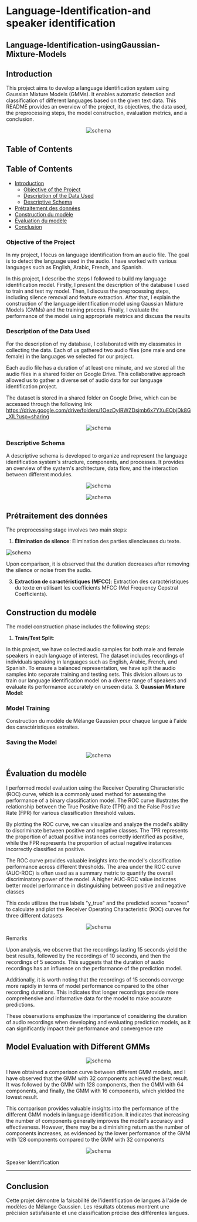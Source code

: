 # Language-Identification-and speaker identification
## Language-Identification-usingGaussian-Mixture-Models
## Introduction
This project aims to develop a language identification system using Gaussian Mixture Models (GMMs). It enables automatic detection and classification of different languages based on the given text data. This README provides an overview of the project, its objectives, the data used, the preprocessing steps, the model construction, evaluation metrics, and a conclusion.

<p align="center">
  <img src="https://github.com/kaoutar-lakdim/Language-Identification-usingGaussian-Mixture-Models/assets/74473164/8ef52fea-7ad0-45ba-8edb-aaf514dd2865" alt="schema">
</p>

## Table of Contents
## Table of Contents
- [Introduction](#introduction)
  - [Objective of the Project](#objective-of-the-project)
  - [Description of the Data Used](#description-of-the-data-used)
  - [Descriptive Schema](#descriptive-schema)
- [Prétraitement des données](#prétraitement-des-données)
- [Construction du modèle](#construction-du-modèle)
- [Évaluation du modèle](#évaluation-du-modèle)
- [Conclusion](#conclusion)


### Objective of the Project

In my project, I focus on language identification from an audio file. The goal is to detect the language used in the audio. I have worked with various languages such as English, Arabic, French, and Spanish.

In this project, I describe the steps I followed to build my language identification model. Firstly, I present the description of the database I used to train and test my model. Then, I discuss the preprocessing steps, including silence removal and feature extraction. After that, I explain the construction of the language identification model using Gaussian Mixture Models (GMMs) and the training process. Finally, I evaluate the performance of the model using appropriate metrics and discuss the results


### Description of the Data Used
For the description of my database, I collaborated with my classmates in collecting the data. Each of us gathered two audio files (one male and one female) in the languages we selected for our project.

Each audio file has a duration of at least one minute, and we stored all the audio files in a shared folder on Google Drive. This collaborative approach allowed us to gather a diverse set of audio data for our language identification project.

The dataset is stored in a shared folder on Google Drive, which can be accessed through the following link https://drive.google.com/drive/folders/1OezDyIRWZDsjmb6x7YXuEObjDk8G_XlL?usp=sharing
<p align="center">
  <img src="https://github.com/kaoutar-lakdim/Language-Identification-usingGaussian-Mixture-Models/assets/74473164/03b17762-82ba-4908-9102-31d128c5230f" alt="schema">
</p>

### Descriptive Schema
A descriptive schema is developed to organize and represent the language identification system's structure, components, and processes. It provides an overview of the system's architecture, data flow, and the interaction between different modules.
<p align="center">
  <img src="https://github.com/kaoutar-lakdim/Language-Identification-usingGaussian-Mixture-Models/assets/74473164/54ca9914-f5b7-4fd9-9e52-55a9563b317c"
 alt="schema">
</p>


<p align="center">
  <img src="https://github.com/kaoutar-lakdim/Language-Identification-usingGaussian-Mixture-Models/assets/74473164/5cf22015-e01f-4034-98b9-46bf739b3139"
 alt="schema">
</p>

## Prétraitement des données
The preprocessing stage involves two main steps:
1. **Élimination de silence**: Elimination des parties silencieuses du texte.
   <p align="center">
  <img src="https://github.com/kaoutar-lakdim/Language-Identification-usingGaussian-Mixture-Models/assets/74473164/60131c27-ae89-4009-b86b-11bdc93ee168"
 alt="schema">
</p>

Upon comparison, it is observed that the duration decreases after removing the silence or noise from the audio.

3. **Extraction de caractéristiques (MFCC)**: Extraction des caractéristiques du texte en utilisant les coefficients MFCC (Mel Frequency Cepstral Coefficients).

## Construction du modèle
The model construction phase includes the following steps:
1. **Train/Test Split**:
   
In this project, we have collected audio samples for both male and female speakers in each language of interest. The dataset includes recordings of individuals speaking in languages such as English, Arabic, French, and Spanish. To ensure a balanced representation, we have split the audio samples into separate training and testing sets. This division allows us to train our language identification model on a diverse range of speakers and evaluate its performance accurately on unseen data.
3. **Gaussian Mixture Model**:
 ###  Model Training
   Construction du modèle de Mélange Gaussien pour chaque langue à l'aide des caractéristiques extraites.
 ### Saving the Model
  <p align="center">
  <img src="https://github.com/kaoutar-lakdim/Language-Identification-usingGaussian-Mixture-Models/assets/74473164/46a6e4d1-2ad9-473f-bc0a-55bdcf625e7f"
 alt="schema">
</p>

## Évaluation du modèle
I performed model evaluation using the Receiver Operating Characteristic (ROC) curve, which is a commonly used method for assessing the performance of a binary classification model. The ROC curve illustrates the relationship between the True Positive Rate (TPR) and the False Positive Rate (FPR) for various classification threshold values.

By plotting the ROC curve, we can visualize and analyze the model's ability to discriminate between positive and negative classes. The TPR represents the proportion of actual positive instances correctly identified as positive, while the FPR represents the proportion of actual negative instances incorrectly classified as positive.

The ROC curve provides valuable insights into the model's classification performance across different thresholds. The area under the ROC curve (AUC-ROC) is often used as a summary metric to quantify the overall discriminatory power of the model. A higher AUC-ROC value indicates better model performance in distinguishing between positive and negative classes

This code utilizes the true labels "y_true" and the predicted scores "scores" to calculate and plot the Receiver Operating Characteristic (ROC) curves for three different datasets
<p align="center">
  <img src="https://github.com/kaoutar-lakdim/Language-Identification-usingGaussian-Mixture-Models/assets/74473164/e5baefa5-263d-484e-8e0b-cf48b435f8dc"
 alt="schema">
</p

### Remarks
Upon analysis, we observe that the recordings lasting 15 seconds yield the best results, followed by the recordings of 10 seconds, and then the recordings of 5 seconds. This suggests that the duration of audio recordings has an influence on the performance of the prediction model.

Additionally, it is worth noting that the recordings of 15 seconds converge more rapidly in terms of model performance compared to the other recording durations. This indicates that longer recordings provide more comprehensive and informative data for the model to make accurate predictions.

These observations emphasize the importance of considering the duration of audio recordings when developing and evaluating prediction models, as it can significantly impact their performance and convergence rate

## Model Evaluation with Different GMMs
<p align="center">
  <img src="https://github.com/kaoutar-lakdim/Language-Identification-usingGaussian-Mixture-Models/assets/74473164/c71b871e-688f-4ea3-876c-e46f03961c47"
 alt="schema">
</p


I have obtained a comparison curve between different GMM models, and I have observed that the GMM with 32 components achieved the best result. It was followed by the GMM with 128 components, then the GMM with 64 components, and finally, the GMM with 16 components, which yielded the lowest result.

This comparison provides valuable insights into the performance of the different GMM models in language identification. It indicates that increasing the number of components generally improves the model's accuracy and effectiveness. However, there may be a diminishing return as the number of components increases, as evidenced by the lower performance of the GMM with 128 components compared to the GMM with 32 components

<p align="center">
  <img src="https://github.com/kaoutar-lakdim/Language-Identification-usingGaussian-Mixture-Models/assets/74473164/c61a8c50-988e-408a-a279-54f5e189e5f1"
 alt="schema">
</p


## Speaker Identification




****
## Conclusion
Cette projet démontre la faisabilité de l'identification de langues à l'aide de modèles de Mélange Gaussien. Les résultats obtenus montrent une précision satisfaisante et une classification précise des différentes langues.
